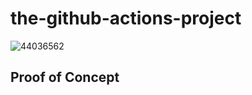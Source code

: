 # the-github-actions-project

![44036562](https://github.com/d4rkr0n1n/the-github-actions-project/assets/39593927/7c4bd210-9a1d-4449-ade4-6dd28ca4d93a)

## Proof of Concept
